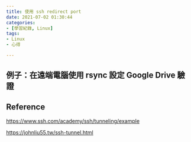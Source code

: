```yaml
---
title: 使用 ssh redirect port
date: 2021-07-02 01:30:44
categories:
- [學習紀錄, Linux]
tags:
- Linux
- 心得

---
```


## 例子：在遠端電腦使用 rsync 設定 Google Drive 驗證



## Reference


https://www.ssh.com/academy/ssh/tunneling/example


https://johnliu55.tw/ssh-tunnel.html